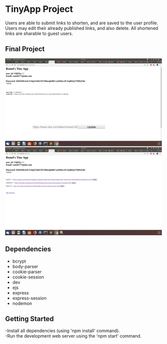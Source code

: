 # TinyApp Project

Users are able to submit links to shorten, and are saved to the user profile. Users may edit their already published links, and also delete. All shortened links are sharable to guest users. 

## Final Project

!["/urls page, while logged in. Can view shortened links"](https://github.com/romelt777/Tiny-App-Project/blob/master/docs/RomelTInyApp_%20urlsshortURL.png)
!["/urls/:id page, user may edit links."](https://github.com/romelt777/Tiny-App-Project/blob/master/docs/RomelTinyAppurls.png)


## Dependencies

- bcrypt
- body-parser
- cookie-parser
- cookie-session
- dev
- ejs
- express
- express-session
- nodemon


## Getting Started

-Install all dependencies (using 'npm install' command).\
-Run the development web server using the 'npm start' command.
